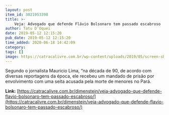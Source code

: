 ```yaml
---
layout: post
item_id: 3021953398
title: >-
    Veja: Advogado que defende Flávio Bolsonaro tem passado escabroso
author: Tatu D'Oquei
date: 2019-05-12 12:15:20
pub_date: 2019-05-12 12:15:20
time_added: 2020-06-18 14:42:09
category: 
tags: []
image: https://catracalivre.com.br/wp-content/uploads/2019/05/screen-shot-2019-04-23-at-84150-pmpng.jpg
---
```


Segundo o jornalista Mauricio Lima, “na década de 90, de acordo com diversas reportagens da época, ele recebeu um mandado de prisão por envolvimento com uma seita acusada pela morte de menores no Pará.

**Link:** [https://catracalivre.com.br/dimenstein/veja-advogado-que-defende-flavio-bolsonaro-tem-passado-escabroso/](https://catracalivre.com.br/dimenstein/veja-advogado-que-defende-flavio-bolsonaro-tem-passado-escabroso/)

